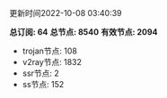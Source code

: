更新时间2022-10-08 03:40:39

**总订阅: 64**
**总节点: 8540**
**有效节点: 2094**
- trojan节点: 108
- v2ray节点: 1832
- ssr节点: 2
- ss节点: 152
